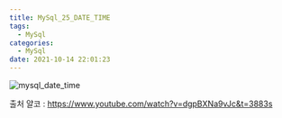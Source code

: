 ```yaml
---
title: MySql_25_DATE_TIME
tags:
  - MySql
categories:
  - MySql
date: 2021-10-14 22:01:23
---
```


![mysql_date_time](/review_img/mysql/26.PNG)


출처 얄코 : https://www.youtube.com/watch?v=dgpBXNa9vJc&t=3883s

